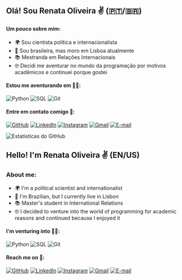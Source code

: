## Olá! Sou Renata Oliveira ✌️ (🇵🇹/🇧🇷)


#### Um pouco sobre mim:
- 🌍 Sou cientista política e internacionalista
- 📍 Sou brasileira, mas moro em Lisboa atualmente
- 📚 Mestranda em Relações Internacionais 
- 🤓 Decidi me aventurar no mundo da programação por motivos acadêmicos e continuei porque gostei

#### Estou me aventurando em 👩‍💻:
![Python](https://img.shields.io/badge/python-001f3f?style=for-the-badge&logo=python&logoColor=ffdd54)
![SQL](https://img.shields.io/badge/sql-ADD8E6?style=for-the-badge)
![Git](https://img.shields.io/badge/GIT-001f3f?style=for-the-badge&logo=git&logoColor=white)

#### Entre em contato comigo 🛜:
[![GitHub](https://img.shields.io/badge/GitHub-ADD8E6?style=for-the-badge&logo=github&logoColor=white)](https://github.com/RenataOliveirags)
[![LinkedIn](https://img.shields.io/badge/LinkedIn-001f3f?style=for-the-badge&logo=linkedin&logoColor=white)](https://www.linkedin.com/in/renataoliveirags/)
[![Instagram](https://img.shields.io/badge/-Instagram-ADD8E6?style=for-the-badge&logo=instagram&logoColor=white)](https://www.instagram.com/renataoliveirags_/)
[![Gmail](https://img.shields.io/badge/Gmail-001f3f?style=for-the-badge&logo=gmail&logoColor=white)](mailto:renatabogs@gmail.com.)
[![E-mail](https://img.shields.io/badge/-Email-ADD8E6?style=for-the-badge&logo=microsoft-outlook&logoColor=007BFF)](mailto:renata.b.oliviera@hotmail.com.br)


![Estatísticas do GitHub](https://github-readme-stats.vercel.app/api?username=RenataOliveirags&theme=catppuccin_latte_icons=true)


## Hello! I'm Renata Oliveira ✌️ (EN/US)

### About me:
- 🌍 I'm a political scientist and internationalist
- 📍 I'm Brazilian, but I currently live in Lisbon
- 📚 Master's student in International Relations 
- 🤓 I decided to venture into the world of programming for academic reasons and continued because I enjoyed it

#### I'm venturing into 👩‍💻:
![Python](https://img.shields.io/badge/python-001f3f?style=for-the-badge&logo=python&logoColor=ffdd54)
![SQL](https://img.shields.io/badge/sql-ADD8E6?style=for-the-badge)
![Git](https://img.shields.io/badge/GIT-001f3f?style=for-the-badge&logo=git&logoColor=white)

#### Reach me on 🛜:
[![GitHub](https://img.shields.io/badge/GitHub-ADD8E6?style=for-the-badge&logo=github&logoColor=white)](https://github.com/RenataOliveirags)
[![LinkedIn](https://img.shields.io/badge/LinkedIn-001f3f?style=for-the-badge&logo=linkedin&logoColor=white)](https://www.linkedin.com/in/SEUUSERNAME/)
[![Instagram](https://img.shields.io/badge/-Instagram-ADD8E6?style=for-the-badge&logo=instagram&logoColor=white)](https://www.instagram.com/renataoliveirags_/)
[![Gmail](https://img.shields.io/badge/Gmail-001f3f?style=for-the-badge&logo=gmail&logoColor=white)](mailto:renatabogs@gmail.com.)
[![E-mail](https://img.shields.io/badge/-Email-ADD8E6?style=for-the-badge&logo=microsoft-outlook&logoColor=007BFF)](mailto:renata.b.oliviera@hotmail.com.br)

<!---
RenataOliveirags/RenataOliveirags is a ✨ special ✨ repository because its `README.md` (this file) appears on your GitHub profile.
You can click the Preview link to take a look at your changes.
--->

